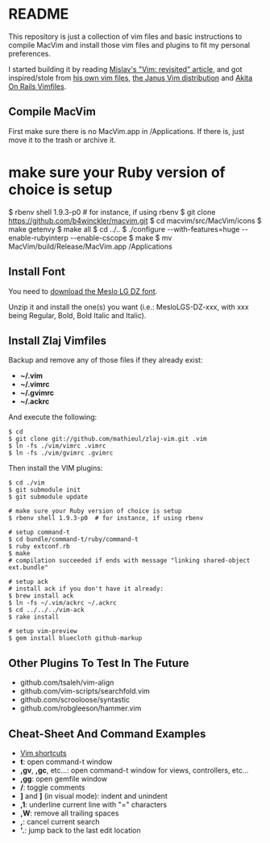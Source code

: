 # README #

This repository is just a collection of vim files and basic instructions
to compile MacVim and install those vim files and plugins to fit my
personal preferences.

I started building it by reading [Mislav's "Vim: revisited" article](http://mislav.uniqpath.com/2011/12/vim-revisited/),
and got inspired/stole from [his own vim files](https://github.com/mislav/vimfiles),
[the Janus Vim distribution](https://github.com/carlhuda/janus) and
[Akita On Rails Vimfiles](https://github.com/akitaonrails/vimfiles).

## Compile MacVim ##

First make sure there is no MacVim.app in /Applications. If there is,
just move it to the trash or archive it.

  # make sure your Ruby version of choice is setup
  $ rbenv shell 1.9.3-p0  # for instance, if using rbenv
    $ git clone https://github.com/b4winckler/macvim.git
    $ cd macvim/src/MacVim/icons
    $ make getenvy
    $ make all
    $ cd ../..
    $ ./configure --with-features=huge --enable-rubyinterp --enable-cscope
    $ make
    $ mv MacVim/build/Release/MacVim.app /Applications

## Install Font ##

You need to [download the Meslo LG DZ font](https://github.com/andreberg/Meslo-Font/downloads).

Unzip it and install the one(s) you want (i.e.: MesloLGS-DZ-xxx, with xxx being Regular, Bold,
Bold Italic and Italic).

## Install Zlaj Vimfiles ##

Backup and remove any of those files if they already exist:

  * **~/.vim**
  * **~/.vimrc**
  * **~/.gvimrc**
  * **~/.ackrc**

And execute the following:

    $ cd
    $ git clone git://github.com/mathieul/zlaj-vim.git .vim
    $ ln -fs ./vim/vimrc .vimrc
    $ ln -fs ./vim/gvimrc .gvimrc

Then install the VIM plugins:

    $ cd ./vim
    $ git submodule init
    $ git submodule update

    # make sure your Ruby version of choice is setup
    $ rbenv shell 1.9.3-p0  # for instance, if using rbenv

    # setup command-t
    $ cd bundle/command-t/ruby/command-t
    $ ruby extconf.rb
    $ make
    # compilation succeeded if ends with message "linking shared-object ext.bundle"

    # setup ack
    # install ack if you don't have it already:
    $ brew install ack
    $ ln -fs ~/.vim/ackrc ~/.ackrc
    $ cd ../../../vim-ack
    $ rake install

    # setup vim-preview
    $ gem install bluecloth github-markup

## Other Plugins To Test In The Future ##

  * github.com/tsaleh/vim-align
  * github.com/vim-scripts/searchfold.vim
  * github.com/scrooloose/syntastic
  * github.com/robgleeson/hammer.vim

## Cheat-Sheet And Command Examples ##

  * [Vim shortcuts](https://github.com/LevelbossMike/vim_shortcut_wallpaper/raw/master/vim-shortcuts_1280x800.png)
  * **<Command>t**: open command-t window
  * **,gv**, **,gc**, etc...: open command-t window for views, controllers, etc...
  * **,gg**: open gemfile window
  * **<Command>/**: toggle comments
  * **<Command>]** and **<Command>]** (in visual mode): indent and unindent
  * **,1**: underline current line with "=" characters
  * **,W**: remove all trailing spaces
  * **,<space>**: cancel current search
  * **'.**: jump back to the last edit location

